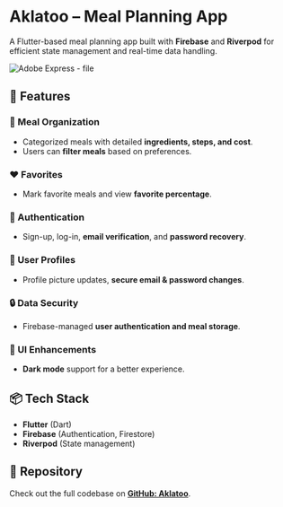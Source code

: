 # Aklatoo – Meal Planning App

A Flutter-based meal planning app built with **Firebase** and **Riverpod** for efficient state management and real-time data handling.

![Adobe Express - file](https://github.com/user-attachments/assets/ba6f8d81-0bb6-47ec-b43c-04528eb30d06)

## 🚀 Features

### 🥘 Meal Organization  
- Categorized meals with detailed **ingredients, steps, and cost**.  
- Users can **filter meals** based on preferences.  

### ❤️ Favorites  
- Mark favorite meals and view **favorite percentage**.  

### 🔐 Authentication  
- Sign-up, log-in, **email verification**, and **password recovery**.  

### 👤 User Profiles  
- Profile picture updates, **secure email & password changes**.  

### 🔒 Data Security  
- Firebase-managed **user authentication and meal storage**.  

### 🌙 UI Enhancements  
- **Dark mode** support for a better experience.  

## 📦 Tech Stack  
- **Flutter** (Dart)  
- **Firebase** (Authentication, Firestore)  
- **Riverpod** (State management)  

## 📂 Repository  
Check out the full codebase on **[GitHub: Aklatoo](https://github.com/your-repo-link)**.
